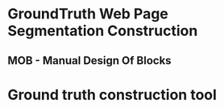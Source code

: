 # GroundTruth Web Page Segmentation Construction
## MOB - Manual Design Of Blocks

# Ground truth construction tool
 





